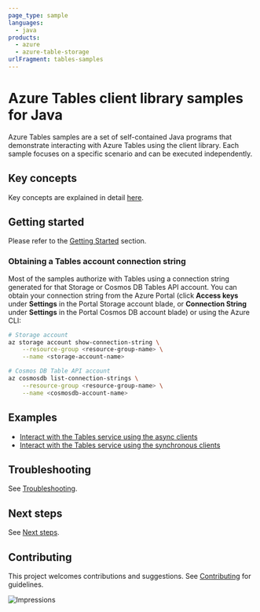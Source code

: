 ```yaml
---
page_type: sample
languages:
  - java
products:
  - azure
  - azure-table-storage
urlFragment: tables-samples
---
```


# Azure Tables client library samples for Java

Azure Tables samples are a set of self-contained Java programs that demonstrate interacting with Azure Tables
using the client library. Each sample focuses on a specific scenario and can be executed independently.

## Key concepts
Key concepts are explained in detail [here][sdk_readme_key_concepts].

## Getting started
Please refer to the [Getting Started][sdk_readme_getting_started] section.

### Obtaining a Tables account connection string

Most of the samples authorize with Tables using a connection string generated for that Storage or Cosmos DB Tables API
account. You can obtain your connection string from the Azure Portal (click **Access keys** under **Settings** in the
Portal Storage account blade, or **Connection String** under **Settings** in the Portal Cosmos DB account blade) or
using the Azure CLI:

```bash
# Storage account
az storage account show-connection-string \
    --resource-group <resource-group-name> \
    --name <storage-account-name>

# Cosmos DB Table API account
az cosmosdb list-connection-strings \
    --resource-group <resource-group-name> \
    --name <cosmosdb-account-name>
```

## Examples

- [Interact with the Tables service using the async clients][sample_async_client_java_doc_code_snippets]
- [Interact with the Tables service using the synchronous clients][sample_sync_client_java_doc_code_snippets]

## Troubleshooting
See [Troubleshooting][sdk_readme_troubleshooting].

## Next steps
See [Next steps][sdk_readme_next_steps].

## Contributing
This project welcomes contributions and suggestions. See [Contributing][sdk_readme_contributing] for guidelines.

<!-- Links -->
[sdk_readme_key_concepts]: https://github.com/Azure/azure-sdk-for-java/blob/main/sdk/tables/azure-data-tables/README.md#key-concepts
[sdk_readme_getting_started]: https://github.com/Azure/azure-sdk-for-java/blob/main/sdk/tables/azure-data-tables/README.md#getting-started
[sdk_readme_troubleshooting]: https://github.com/Azure/azure-sdk-for-java/blob/main/sdk/tables/azure-data-tables/README.md#troubleshooting
[sdk_readme_next_steps]: https://github.com/Azure/azure-sdk-for-java/blob/main/sdk/tables/azure-data-tables/README.md#next-steps
[sdk_readme_contributing]: https://github.com/Azure/azure-sdk-for-java/blob/main/sdk/tables/azure-data-tables/README.md#contributing
[sample_async_client_java_doc_code_snippets]: https://github.com/Azure/azure-sdk-for-java/blob/main/sdk/tables/azure-data-tables/src/samples/java/com/azure/data/tables/codesnippets/TableServiceAsyncClientJavaDocCodeSnippets.java
[sample_sync_client_java_doc_code_snippets]: https://github.com/Azure/azure-sdk-for-java/blob/main/sdk/tables/azure-data-tables/src/samples/java/com/azure/data/tables/codesnippets/TableServiceClientJavaDocCodeSnippets.java

![Impressions](https://azure-sdk-impressions.azurewebsites.net/api/impressions/azure-sdk-for-java%2Fsdk%tables%2Fazure-data-tables%2Fsrc%2Fsamples%2README.png)